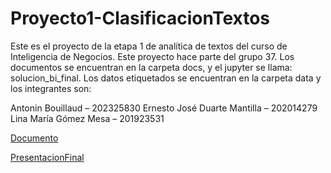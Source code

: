 # Proyecto1-ClasificacionTextos

Este es el proyecto de la etapa 1 de analítica de textos del curso de Inteligencia de Negocios. Este proyecto hace parte del grupo 37. Los documentos se encuentran en la carpeta docs, y el jupyter se llama: solucion_bi_final. Los datos etiquetados se encuentran en la carpeta data y los integrantes son:

Antonin Bouillaud – 202325830 
Ernesto José Duarte Mantilla – 202014279 
Lina María Gómez Mesa – 201923531 

[Documento](https://uniandes-my.sharepoint.com/:w:/g/personal/l_gomez1_uniandes_edu_co/EVw6ihN8RldBhNl3dIRPwf0BtF0ba_XmWGu58bwDN7WPmw?e=Nzcc2z)

[PresentacionFinal](https://www.canva.com/design/DAFyLVKBK4I/RxqTe5s_oyTBGpJ2mF8wPw/edit?utm_content=DAFyLVKBK4I&utm_campaign=designshare&utm_medium=link2&utm_source=sharebutton)
